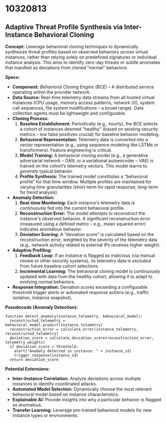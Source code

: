 # 10320813

## Adaptive Threat Profile Synthesis via Inter-Instance Behavioral Cloning

**Concept:** Leverage behavioral cloning techniques to dynamically synthesize threat profiles based on observed behaviors *across* virtual instances, rather than relying solely on predefined signatures or individual instance analysis. This aims to identify zero-day threats or subtle anomalies that manifest as deviations from cloned "normal" behaviors.

**Specs:**

*   **Component:** *Behavioral Cloning Engine (BCE)* – A distributed service operating within the provider network.
*   **Data Source:** Real-time telemetry data streams from all hosted virtual instances (CPU usage, memory access patterns, network I/O, system call sequences, file system modifications – a broad range). Data collection agents must be lightweight and configurable.
*   **Cloning Process:**
    1.  **Baseline Establishment:** Periodically (e.g., hourly), the BCE selects a cohort of instances deemed "healthy" (based on existing security metrics – low false positives crucial) for baseline behavior modeling.
    2.  **Behavioral Representation:** Telemetry data is converted into a vector representation (e.g., using sequence modeling like LSTMs or transformers). Feature engineering is critical.
    3.  **Model Training:** A behavioral cloning model (e.g., a generative adversarial network – GAN, or a variational autoencoder – VAE) is trained on the cohort’s telemetry vectors.  This model learns to *generate* typical behavior.
    4.  **Profile Synthesis:** The trained model constitutes a “behavioral profile” for that time window.  Multiple profiles are maintained for varying time granularities (short-term for rapid response, long-term for trend analysis).
*   **Anomaly Detection:**
    1.  **Real-time Monitoring:** Each instance's telemetry data is continuously fed into the current behavioral profile.
    2.  **Reconstruction Error:** The model attempts to reconstruct the instance's observed behavior. A significant reconstruction error (measured using a defined metric – e.g., mean squared error) indicates anomalous behavior.
    3.  **Deviation Scoring:** A “deviation score” is calculated based on the reconstruction error, weighted by the severity of the telemetry data (e.g., network activity related to external IPs receives higher weight).
*   **Adaptive Profiling:**
    1.  **Feedback Loop:** If an instance is flagged as malicious (via manual review or other security systems), its telemetry data is *excluded* from future baseline cohort selections.
    2.  **Incremental Learning:** The behavioral cloning model is continuously updated with data from the healthy cohort, allowing it to adapt to evolving normal behaviors.
*   **Response Integration:** Deviation scores exceeding a configurable threshold trigger alerts or automated response actions (e.g., traffic isolation, instance snapshot).

**Pseudocode (Anomaly Detection):**

```
function detect_anomaly(instance_telemetry, behavioral_model):
  reconstructed_telemetry = behavioral_model.predict(instance_telemetry)
  reconstruction_error = calculate_error(instance_telemetry, reconstructed_telemetry)
  deviation_score = calculate_deviation_score(reconstruction_error, telemetry_weights)
  if deviation_score > threshold:
    alert("Anomaly detected in instance: " + instance_id)
    trigger_response(instance_id)
  return deviation_score
```

**Potential Extensions:**

*   **Inter-Instance Correlation:** Analyze deviations across multiple instances to identify coordinated attacks.
*   **Automated Model Selection:** Dynamically choose the most relevant behavioral model based on instance characteristics.
*   **Explainable AI:** Provide insights into why a particular behavior is flagged as anomalous.
*   **Transfer Learning:** Leverage pre-trained behavioral models for new instance types or environments.